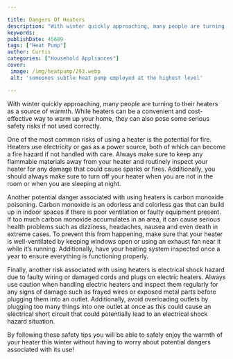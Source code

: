 ```yaml
---

title: Dangers Of Heaters
description: "With winter quickly approaching, many people are turning to their heaters as a source of warmth. While heaters can be a convenient...lets find out"
keywords: 
publishDate: 45689
tags: ["Heat Pump"]
author: Curtis
categories: ["Household Appliances"]
cover: 
 image: /img/heatpump/293.webp
 alt: 'someones subtle heat pump employed at the highest level'

---
```


With winter quickly approaching, many people are turning to their heaters as a source of warmth. While heaters can be a convenient and cost-effective way to warm up your home, they can also pose some serious safety risks if not used correctly. 

One of the most common risks of using a heater is the potential for fire. Heaters use electricity or gas as a power source, both of which can become a fire hazard if not handled with care. Always make sure to keep any flammable materials away from your heater and routinely inspect your heater for any damage that could cause sparks or fires. Additionally, you should always make sure to turn off your heater when you are not in the room or when you are sleeping at night. 

Another potential danger associated with using heaters is carbon monoxide poisoning. Carbon monoxide is an odorless and colorless gas that can build up in indoor spaces if there is poor ventilation or faulty equipment present. If too much carbon monoxide accumulates in an area, it can cause serious health problems such as dizziness, headaches, nausea and even death in extreme cases. To prevent this from happening, make sure that your heater is well-ventilated by keeping windows open or using an exhaust fan near it while it’s running. Additionally, have your heating system inspected once a year to ensure everything is functioning properly. 

Finally, another risk associated with using heaters is electrical shock hazard due to faulty wiring or damaged cords and plugs on electric heaters. Always use caution when handling electric heaters and inspect them regularly for any signs of damage such as frayed wires or exposed metal parts before plugging them into an outlet. Additionally, avoid overloading outlets by plugging too many things into one outlet at once as this could cause an electrical short circuit that could potentially lead to an electrical shock hazard situation. 

By following these safety tips you will be able to safely enjoy the warmth of your heater this winter without having to worry about potential dangers associated with its use!
